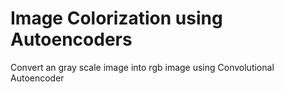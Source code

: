# Image Colorization using Autoencoders

Convert an gray scale image into rgb image using Convolutional Autoencoder
